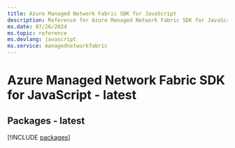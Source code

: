 ```yaml
---
title: Azure Managed Network Fabric SDK for JavaScript
description: Reference for Azure Managed Network Fabric SDK for JavaScript
ms.date: 07/26/2024
ms.topic: reference
ms.devlang: javascript
ms.service: managednetworkfabric
---
```

# Azure Managed Network Fabric SDK for JavaScript - latest
## Packages - latest
[!INCLUDE [packages](managed-network-fabric-index.md)]